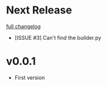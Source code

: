 Next Release
============

[full changelog](https://github.com/qnyp/alloy/compare/v0.0.1...master)

* [ISSUE #3] Can't find the builder.py


v0.0.1
======

* First version
